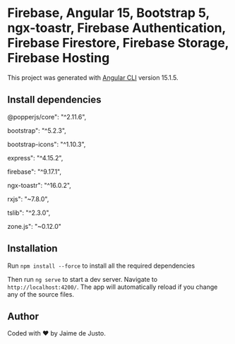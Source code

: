 # Firebase, Angular 15, Bootstrap 5, ngx-toastr, Firebase Authentication, Firebase Firestore, Firebase Storage, Firebase Hosting

This project was generated with [Angular CLI](https://github.com/angular/angular-cli) version 15.1.5.

## Install dependencies

@popperjs/core": "^2.11.6",

bootstrap": "^5.2.3",

bootstrap-icons": "^1.10.3",

express": "^4.15.2",

firebase": "^9.17.1",

ngx-toastr": "^16.0.2",

rxjs": "~7.8.0",

tslib": "^2.3.0",

zone.js": "~0.12.0"

## Installation

Run `npm install --force` to install all the required dependencies

Then run `ng serve` to start a dev server.
Navigate to `http://localhost:4200/`. The app will automatically reload if you change any of the source files.

## Author

Coded with ❤️ by Jaime de Justo.
